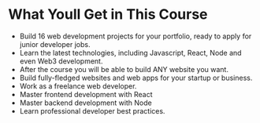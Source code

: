 # What Youll Get in This Course

- Build 16 web development projects for your portfolio, ready to apply for junior developer jobs.
- Learn the latest technologies, including Javascript, React, Node and even Web3 development.
- After the course you will be able to build ANY website you want.
- Build fully-fledged websites and web apps for your startup or business.
- Work as a freelance web developer.
- Master frontend development with React
- Master backend development with Node
- Learn professional developer best practices.